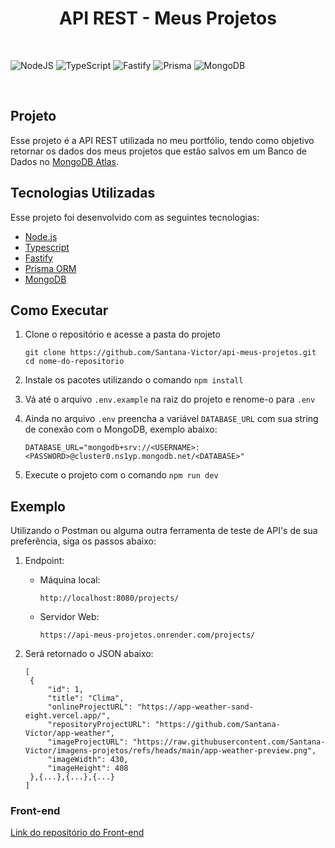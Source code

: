 <h1 align="center"> API REST - Meus Projetos </h1>

<br>

![NodeJS](https://img.shields.io/badge/node.js-6DA55F?style=for-the-badge&logo=node.js&logoColor=white)
![TypeScript](https://img.shields.io/badge/typescript-%23007ACC.svg?style=for-the-badge&logo=typescript&logoColor=white)
![Fastify](https://img.shields.io/badge/fastify-%23000000.svg?style=for-the-badge&logo=fastify&logoColor=white)
![Prisma](https://img.shields.io/badge/Prisma-3982CE?style=for-the-badge&logo=Prisma&logoColor=white)
![MongoDB](https://img.shields.io/badge/MongoDB-%234ea94b.svg?style=for-the-badge&logo=mongodb&logoColor=white)

<br>

## Projeto

Esse projeto é a API REST utilizada no meu portfólio, tendo como objetivo retornar os dados dos meus projetos que estão salvos em um Banco de Dados no <a href="https://www.mongodb.com/products/platform/atlas-database" target="_blank">MongoDB Atlas</a>.

## Tecnologias Utilizadas

Esse projeto foi desenvolvido com as seguintes tecnologias:

- <a href="https://nodejs.org/" target="_blank">Node.js</a>
- <a href="https://www.typescriptlang.org/" target="_blank">Typescript</a>
- <a href="https://github.com/fastify/fastify/" target="_blank">Fastify</a>
- <a href="https://www.prisma.io/" target="_blank">Prisma ORM</a>
- <a href="https://www.mongodb.com/" target="_blank">MongoDB</a>

## Como Executar

1.  Clone o repositório e acesse a pasta do projeto

    ```shell
    git clone https://github.com/Santana-Victor/api-meus-projetos.git
    cd nome-do-repositorio
    ```

2.  Instale os pacotes utilizando o comando `npm install`

3.  Vá até o arquivo `.env.example` na raiz do projeto e renome-o para `.env`

4.  Ainda no arquivo `.env` preencha a variável `DATABASE_URL` com sua string de conexão com o
    MongoDB, exemplo abaixo:

    ```shell
    DATABASE_URL="mongodb+srv://<USERNAME>:<PASSWORD>@cluster0.ns1yp.mongodb.net/<DATABASE>"
    ```

5.  Execute o projeto com o comando `npm run dev`

## Exemplo

Utilizando o Postman ou alguma outra ferramenta de teste de API's de sua preferência,
siga os passos abaixo:

1. Endpoint:

   - Máquina local:
     ```shell
     http://localhost:8080/projects/
     ```
   - Servidor Web:
     ```shell
     https://api-meus-projetos.onrender.com/projects/
     ```

2. Será retornado o JSON abaixo:
   ```shell
   [
    {
        "id": 1,
        "title": "Clima",
        "onlineProjectURL": "https://app-weather-sand-eight.vercel.app/",
        "repositoryProjectURL": "https://github.com/Santana-Victor/app-weather",
        "imageProjectURL": "https://raw.githubusercontent.com/Santana-Victor/imagens-projetos/refs/heads/main/app-weather-preview.png",
        "imageWidth": 430,
        "imageHeight": 408
    },{...},{...},{...}
   ]
   ```

### Front-end

<a href="https://github.com/Santana-Victor/Portfolio" target="_blank">Link do repositório do Front-end</a>
